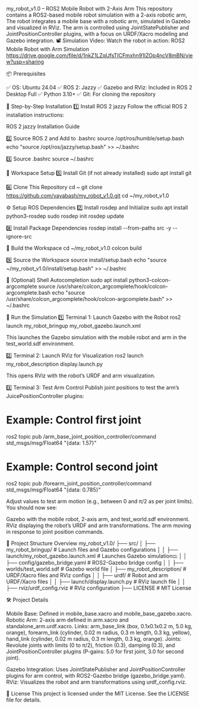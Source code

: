 my_robot_v1.0 – ROS2 Mobile Robot with 2-Axis Arm
This repository contains a ROS2-based mobile robot simulation with a 2-axis robotic arm, The robot integrates a mobile base with a robotic arm, simulated in Gazebo and visualized in RViz. The arm is controlled using JointStatePublisher and JointPositionController plugins, with a focus on URDF/Xacro modeling and Gazebo integration.
📽️ Simulation Video: Watch the robot in action: ROS2 Mobile Robot with Arm Simulation https://drive.google.com/file/d/1nkZ1LZqUfsTICFmxhn91IZOp4ncV8mBN/view?usp=sharing

📦 Prerequisites

✅ OS: Ubuntu 24.04
✅ ROS 2: Jazzy
✅ Gazebo and RViz: Included in ROS 2 Desktop Full
✅ Python 3.10+
✅ Git: For cloning the repository

🧰 Step-by-Step Installation
1️⃣ Install ROS 2 jazzy
Follow the official ROS 2 installation instructions:

ROS 2 jazzy Installation Guide

2️⃣ Source ROS 2 and Add to .bashrc
source /opt/ros/humble/setup.bash
echo "source /opt/ros/jazzy/setup.bash" >> ~/.bashrc

3️⃣ Source .bashrc
source ~/.bashrc

🧠 Workspace Setup
5️⃣ Install Git (if not already installed)
sudo apt install git

6️⃣ Clone This Repository
cd ~
git clone https://github.com/yayabash/my_robot_v1.0.git
cd ~/my_robot_v1.0

⚙️ Setup ROS Dependencies
7️⃣ Install rosdep and Initialize
sudo apt install python3-rosdep
sudo rosdep init
rosdep update

8️⃣ Install Package Dependencies
rosdep install --from-paths src -y --ignore-src

🧱 Build the Workspace
cd ~/my_robot_v1.0
colcon build

9️⃣ Source the Workspace
source install/setup.bash
echo "source ~/my_robot_v1.0/install/setup.bash" >> ~/.bashrc

🧩 (Optional) Shell Autocompletion
sudo apt install python3-colcon-argcomplete
source /usr/share/colcon_argcomplete/hook/colcon-argcomplete.bash
echo "source /usr/share/colcon_argcomplete/hook/colcon-argcomplete.bash" >> ~/.bashrc

🚀 Run the Simulation
1️⃣ Terminal 1: Launch Gazebo with the Robot
ros2 launch my_robot_bringup my_robot_gazebo.launch.xml

This launches the Gazebo simulation with the mobile robot and arm in the test_world.sdf environment.

2️⃣ Terminal 2: Launch RViz for Visualization
ros2 launch my_robot_description display.launch.py

This opens RViz with the robot’s URDF and arm visualization.

3️⃣ Terminal 3: Test Arm Control
Publish joint positions to test the arm’s JuicePositionController plugins:
# Example: Control first joint
ros2 topic pub /arm_base_joint_position_controller/command std_msgs/msg/Float64 "{data: 1.57}"
# Example: Control second joint
ros2 topic pub /forearm_joint_position_controller/command std_msgs/msg/Float64 "{data: 0.785}"

Adjust values to test arm motion (e.g., between 0 and π/2 as per joint limits).
You should now see:

Gazebo with the mobile robot, 2-axis arm, and test_world.sdf environment.
RViz displaying the robot’s URDF and arm transformations.
The arm moving in response to joint position commands.

📁 Project Structure Overview
my_robot_v1.0/
├── src/
│   ├── my_robot_bringup/          # Launch files and Gazebo configurations
│   │   ├── launch/my_robot_gazebo.launch.xml  # Launches Gazebo simulationಮ
│   │   ├── config/gazebo_bridge.yaml          # ROS2-Gazebo bridge config
│   │   ├── worlds/test_world.sdf             # Gazebo world file
│   ├── my_robot_description/       # URDF/Xacro files and RViz configs
│   │   ├── urdf/                         # Robot and arm URDF/Xacro files
│   │   ├── launch/display.launch.py       # RViz launch file
│   │   ├── rviz/urdf_config.rviz          # RViz configuration
├── LICENSE                               # MIT License

🛠️ Project Details

Mobile Base: Defined in mobile_base.xacro and mobile_base_gazebo.xacro.
Robotic Arm: 2-axis arm defined in arm.xacro and standalone_arm.urdf.xacro.
Links: arm_base_link (box, 0.1x0.1x0.2 m, 5.0 kg, orange), forearm_link (cylinder, 0.02 m radius, 0.3 m length, 0.3 kg, yellow), hand_link (cylinder, 0.02 m radius, 0.3 m length, 0.3 kg, orange).
Joints: Revolute joints with limits (0 to π/2), friction (0.3), damping (0.3), and JointPositionController plugins (P-gains: 5.0 for first joint, 3.0 for second joint).


Gazebo Integration: Uses JointStatePublisher and JointPositionController plugins for arm control, with ROS2-Gazebo bridge (gazebo_bridge.yaml).
RViz: Visualizes the robot and arm transformations using urdf_config.rviz.

📜 License
This project is licensed under the MIT License. See the LICENSE file for details.